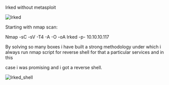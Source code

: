 Irked without metasploit

![Irked](https://user-images.githubusercontent.com/55708909/91524945-15aa6280-e91e-11ea-9f23-b378ed53b458.png)


Starting with nmap scan:
 
Nmap -sC -sV -T4 -A -O -oA Irked -p- 10.10.10.117


By solving so many boxes i have built a strong methodology under which i always run nmap script for reverse shell for that a particular services and in this

case i was promising and i got a reverse shell.

![Irked_shell](https://user-images.githubusercontent.com/55708909/91525557-653d5e00-e91f-11ea-82f4-2f692b35f6ca.png)



